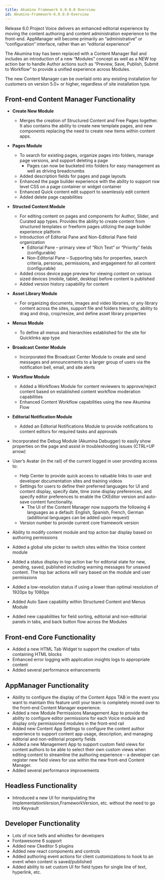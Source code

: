 ```yaml
---
title: Akumina Framework 6.0.0.0 Overview
id: Akumina-Framework-6.0.0.0-Overview
---
```


Release 6.0 Project Voice delivers an enhanced editorial experience by moving the content authoring and content administration experience to the front-end. AppManager will become primarily an “administrative” or “configuration” interface, rather than an “editorial experience”

The Akumina tray has been replaced with a Content Manager Rail and includes an introduction of a new “Modules” concept as well as a NEW top action bar to handle Author actions such as “Preview, Save, Publish, Submit to Workflow” to provide a unified experience across Modules.

The new Content Manager can be overlaid onto any existing installation for customers on version 5.0+ or higher, regardless of site installation type.


## Front-end Content Manager Functionality

* **Create New Module**
  * Merges the creation of Structured Content and Free Pages together. It also contains the ability to create new template pages, and new components replacing the need to create new items within content apps.
* **Pages Module**
  * To search for existing pages, organize pages into folders, manage page versions, and support deleting a page
    * Pages can now be bucketed into folders for easy management as well as driving breadcrumbs
  * Added description fields for pages and page layouts
  * Enhanced the page builder experience with the ability to support row level CSS on a page container or widget container
  * Enhanced Quick content edit support to seamlessly edit content
  * Added delete page capabilities

* **Structed Content Module**
  * For editing content on pages and components for Author, Slider, and Curated app types. Provides the ability to create content from structured templates or freeform pages utilizing the page builder experience platform
  * Introduction of Editorial Pane and Non-Editorial Pane field organization
    * Editorial Pane – primary view of “Rich Text” or “Priority” fields (configurable)
    * Non-Editorial Pane – Supporting tabs for properties, search criteria, personas, permissions, and engagement for all content (configurable)
  * Added cross device page preview for viewing content on various sized devices (mobile, tablet, desktop) before content is published
  * Added version history capability for content
* **Asset Library Module**
  * For organizing documents, images and video libraries, or any library content across the sites, support file and folders hierarchy, ability to drag and drop, crop/resize, and define asset library properties
* **Menus Module**
  * To define all menus and hierarchies established for the site for Quicklinks app type
* **Broadcast Center Module**
  * Incorporated the Broadcast Center Module to create and send messages and announcements to a larger group of users via the notification bell, email, and site alerts
* **Workflow Module**
  * Added a Workflows Module for content reviewers to approve/reject content based on established content workflow moderation capabilities
  * Enhanced Content Workflow capabilities using the new Akumina Flow
* **Editorial Notification Module**
  * Added an Editorial Notifications Module to provide notifications to content editors for required tasks and approvals

  

* Incorporated the Debug Module (Akumina Debugger) to easily show properties on the page and assist in troubleshooting issues (CTRL+UP arrow)
* User’s Avatar (in the rail) of the current logged in user providing access to:
  * Help Center to provide quick access to valuable links to user and developer documentation sites and training videos
  * Settings for users to define their preferred languages for UI and content display, specify date, time zone display preferences, and specify editor preferences to enable the CKEditor version and auto-save content functionality.
    * The UI of the Content Manager now supports the following 4 languages as a default: English, Spanish, French, German (additional languages can be added upon request)
  * Version number to provide current core framework version
* Ability to modify content module and top action bar display based on authoring permissions
* Added a global site picker to switch sites within the Voice content module
* Added a status display in top action bar for editorial state for new, pending, saved, published including warning messages for unsaved content. The top bar actions will vary based on the module and user permissions
* Added a low-resolution status if using a lower than optimal resolution of 1920px by 1080px
* Added Auto Save capability within Structured Content and Menus Module
* Added new capabilities for field sorting, editorial and non-editorial panels in tabs, and back button flow across the Modules

## Front-end Core Functionality

* Added a new HTML Tab Widget to support the creation of tabs containing HTML blocks
* Enhanced error logging with application insights logs to appropriate content
* Added several performance enhancements

## AppManager Functionality

* Ability to configure the display of the Content Apps TAB in the event you want to maintain this feature until your team is completely moved over to the front-end Content Manager experience.
* Added a new Module Permissions Management App to provide the ability to configure editor permissions for each Voice module and display only permissioned modules in the front-end rail
* Added new Content App Settings to configure the content author experience to support content app usage, description, and managing editorial and non-editorial property fields
* Added a new Management App to support custom field views for content authors to be able to select their own custom views when editing content to streamline the authoring experience – a developer can register new field views for use within the new front-end Content Manager.
* Added several performance improvements
   
## Headless Functionality

* Introduced a new UI for manipulating the ImplementationVersion,FrameworkVersion, etc. without the need to go into Keyvault


## Developer Functionality

* Lots of nice bells and whistles for developers
* Fontawesome 6 support
* Added new Ckeditor 5 plugins
* Added new react components and controls
* Added authoring event actions for client customizations to hook to an event when content is saved/published
* Added ability to set custom UI for field types for single line of text, hyperlink, etc.